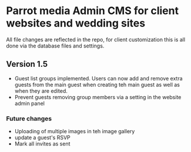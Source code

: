 # Parrot media Admin CMS for client websites and wedding sites
All file changes are reflected in the repo, for client customization this is all done via the database files and settings.

## Version 1.5

- Guest list groups implemented. Users can now add and remove extra guests from the main guest when creating teh main guest as well as when they are edited.
- Prevent guests removing group members via a setting in the website admin panel
### Future changes

- Uploading of multiple images in teh image gallery
- update a guest's RSVP
- Mark all invites as sent
